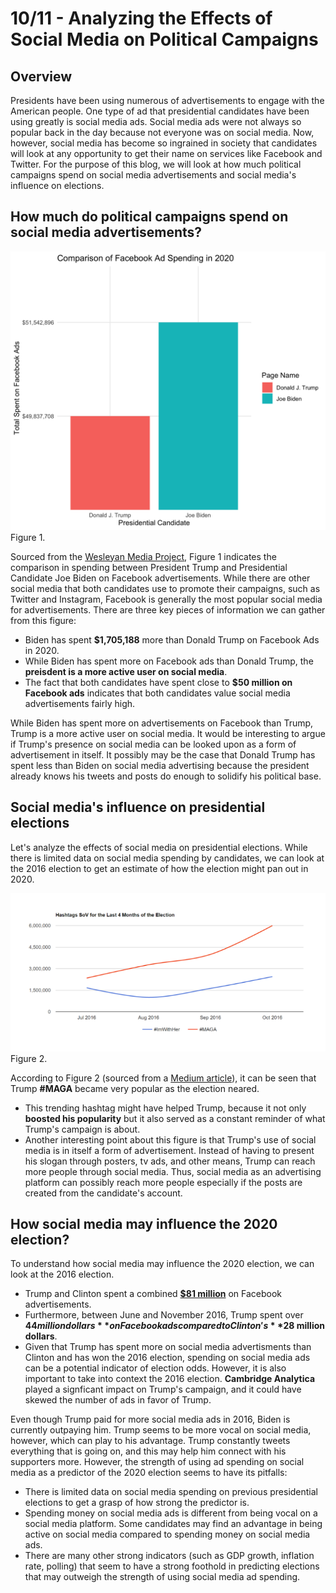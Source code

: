 # 10/11 - Analyzing the Effects of Social Media on Political Campaigns

## Overview
Presidents have been using numerous of advertisements to engage with the American people. One type of ad that presidential candidates have been using greatly is social media ads. Social media ads were not always so popular back in the day because not everyone was on social media. Now, however, social media has become so ingrained in society that candidates will look at any opportunity to get their name on services like Facebook and Twitter. For the purpose of this blog, we will look at how much political campaigns spend on social media advertisements and social media's influence on elections. 

## How much do political campaigns spend on social media advertisements?

![](../figures/FB.png)
Figure 1. 

Sourced from the [Wesleyan Media Project](https://mediaproject.wesleyan.edu/releases-100120/#data), Figure 1 indicates the comparison in spending between President Trump and Presidential Candidate Joe Biden on Facebook advertisements. While there are other social media that both candidates use to promote their campaigns, such as Twitter and Instagram, Facebook is generally the most popular social media for advertisements. There are three key pieces of information we can gather from this figure:

+ Biden has spent **$1,705,188** more than Donald Trump on Facebook Ads in 2020. 
+ While Biden has spent more on Facebook ads than Donald Trump, the **preisdent is a more active user on social media**.
+ The fact that both candidates have spent close to **$50 million on Facebook ads** indicates that both candidates value social media advertisements fairly high.

While Biden has spent more on advertisements on Facebook than Trump, Trump is a more active user on social media. It would be interesting to argue if Trump's presence on social media can be looked upon as a form of advertisement in itself. It possibly may be the case that Donald Trump has spent less than Biden on social media advertising because the president already knows his tweets and posts do enough to solidify his political base. 


## Social media's influence on presidential elections

Let's analyze the effects of social media on presidential elections. While there is limited data on social media spending by candidates, we can look at the 2016 election to get an estimate of how the election might pan out in 2020. 

![](../figures/2016_hashtags.png)
Figure 2.

According to Figure 2 (sourced from a [Medium article](https://medium.com/tow-center/a-final-data-driven-look-at-trump-v-clinton-on-social-media-7ea9bb747982)), it can be seen that Trump **#MAGA** became very popular as the election neared. 

+ This trending hashtag might have helped Trump, because it not only **boosted his popularity** but it also served as a constant reminder of what Trump's campaign is about. 
+ Another interesting point about this figure is that Trump's use of social media is in itself a form of advertisement. Instead of having to present his slogan through posters, tv ads, and other means, Trump can reach more people through social media. Thus, social media as an advertising platform can possibly reach more people especially if the posts are created from the candidate's account.

## How social media may influence the 2020 election?

To understand how social media may influence the 2020 election, we can look at the 2016 election. 
+ Trump and Clinton spent a combined [**$81 million**](https://www.vox.com/2017/11/1/16593066/trump-clinton-facebook-advertising-money-election-president-russia) on Facebook advertisements. 
+ Furthermore, between June and November 2016, Trump spent over **$44 million dollars** on Facebook ads compared to Clinton's **$28 million dollars**. 
+ Given that Trump has spent more on social media advertisments than Clinton and has won the 2016 election, spending on social media ads can be a potential indicator of election odds. However, it is also important to take into context the 2016 election. **Cambridge Analytica** played a signficant impact on Trump's campaign, and it could have skewed the number of ads in favor of Trump. 

Even though Trump paid for more social media ads in 2016, Biden is currently outpaying him. Trump seems to be more vocal on social media, however, which can play to his advantage. Trump constantly tweets everything that is going on, and this may help him connect with his supporters more. However, the strength of using ad spending on social media as a predictor of the 2020 election seems to have its pitfalls: 
+ There is limited data on social media spending on previous presidential elections to get a grasp of how strong the predictor is. 
+ Spending money on social media ads is different from being vocal on a social media platform. Some candidates may find an advantage in being active on social media compared to spending money on social media ads.
+ There are many other strong indicators (such as GDP growth, inflation rate, polling) that seem to have a strong foothold in predicting elections that may outweigh the strength of using social media ad spending. 






























